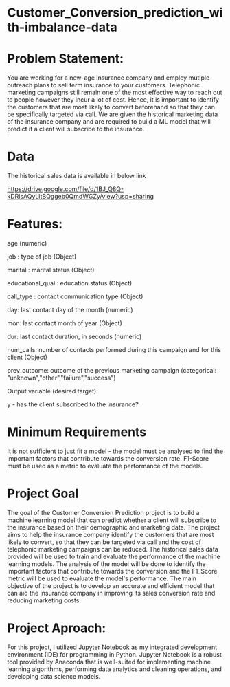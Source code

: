 # Customer_Conversion_prediction_with-imbalance-data
# **Problem Statement**:

You are working for a new-age insurance company and employ mutiple outreach plans to sell term insurance to your customers. Telephonic marketing campaigns still remain one of the most effective way to reach out to people however they incur a lot of cost. Hence, it is important to identify the customers that are most likely to convert beforehand so that they can be specifically targeted via call. We are given the historical marketing data of the insurance company and are required to build a ML model that will predict if a client will subscribe to the insurance.

# Data

The historical sales data is available in below link

https://drive.google.com/file/d/1BJ_Q8Q-kDRisAQyLltBQggeb0QmdWGZy/view?usp=sharing

# Features:

age (numeric)

job : type of job (Object)

marital : marital status (Object)

educational_qual : education status (Object)

call_type : contact communication type (Object)

day: last contact day of the month (numeric)

mon: last contact month of year (Object)

dur: last contact duration, in seconds (numeric)

num_calls: number of contacts performed during this campaign and for this client (Object)

prev_outcome: outcome of the previous marketing campaign (categorical: "unknown","other","failure","success")

Output variable (desired target):

y - has the client subscribed to the insurance?

# Minimum Requirements

It is not sufficient to just fit a model - the model must be analysed to find the important factors that contribute towards the conversion rate. F1-Score must be used as a metric to evaluate the performance of the models.

# **Project Goal**

The goal of the Customer Conversion Prediction project is to build a machine learning model that can predict whether a client will subscribe to the insurance based on their demographic and marketing data. The project aims to help the insurance company identify the customers that are most likely to convert, so that they can be targeted via call and the cost of telephonic marketing campaigns can be reduced. The historical sales data provided will be used to train and evaluate the performance of the machine learning models. The analysis of the model will be done to identify the important factors that contribute towards the conversion and the F1_Score metric will be used to evaluate the model's performance. The main objective of the project is to develop an accurate and efficient model that can aid the insurance company in improving its sales conversion rate and reducing marketing costs.

# **Project Aproach**:

For this project, I utilized Jupyter Notebook as my integrated development environment (IDE) for programming in Python. Jupyter Notebook is a robust tool provided by Anaconda that is well-suited for implementing machine learning algorithms, performing data analytics and cleaning operations, and developing data science models.
